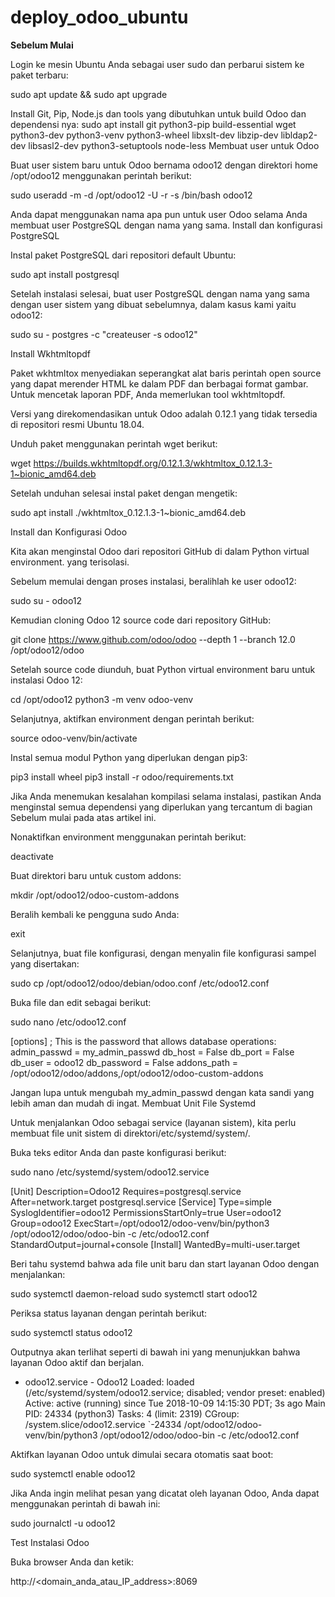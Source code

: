 # deploy_odoo_ubuntu

**Sebelum Mulai**

Login ke mesin Ubuntu Anda sebagai user sudo dan perbarui sistem ke paket terbaru:

sudo apt update && sudo apt upgrade

Install Git, Pip, Node.js dan tools yang dibutuhkan untuk build Odoo dan dependensi nya:
sudo apt install git python3-pip build-essential wget python3-dev python3-venv python3-wheel libxslt-dev libzip-dev libldap2-dev libsasl2-dev python3-setuptools node-less
Membuat user untuk Odoo

Buat user sistem baru untuk Odoo bernama odoo12 dengan direktori home /opt/odoo12 menggunakan perintah berikut:

sudo useradd -m -d /opt/odoo12 -U -r -s /bin/bash odoo12

Anda dapat menggunakan nama apa pun untuk user Odoo selama Anda membuat user PostgreSQL dengan nama yang sama.
Install dan konfigurasi PostgreSQL

Instal paket PostgreSQL dari repositori default Ubuntu:

sudo apt install postgresql

Setelah instalasi selesai, buat user PostgreSQL dengan nama yang sama dengan user sistem yang dibuat sebelumnya, dalam kasus kami yaitu odoo12:

sudo su - postgres -c "createuser -s odoo12"

Install Wkhtmltopdf

Paket wkhtmltox menyediakan seperangkat alat baris perintah open source yang dapat merender HTML ke dalam PDF dan berbagai format gambar. Untuk mencetak laporan PDF, Anda memerlukan tool wkhtmltopdf.

Versi yang direkomendasikan untuk Odoo adalah 0.12.1 yang tidak tersedia di repositori resmi Ubuntu 18.04.

Unduh paket menggunakan perintah wget berikut:

wget https://builds.wkhtmltopdf.org/0.12.1.3/wkhtmltox_0.12.1.3-1~bionic_amd64.deb

Setelah unduhan selesai instal paket dengan mengetik:

sudo apt install ./wkhtmltox_0.12.1.3-1~bionic_amd64.deb

Install dan Konfigurasi Odoo

Kita akan menginstal Odoo dari repositori GitHub di dalam Python virtual environment. yang terisolasi.

Sebelum memulai dengan proses instalasi, beralihlah ke user odoo12:

sudo su - odoo12

Kemudian cloning Odoo 12 source code dari repository GitHub:

git clone https://www.github.com/odoo/odoo --depth 1 --branch 12.0 /opt/odoo12/odoo

Setelah source code diunduh, buat Python virtual environment baru untuk instalasi Odoo 12:

cd /opt/odoo12
python3 -m venv odoo-venv

Selanjutnya, aktifkan environment dengan perintah berikut:

source odoo-venv/bin/activate

Instal semua modul Python yang diperlukan dengan pip3:

pip3 install wheel
pip3 install -r odoo/requirements.txt

Jika Anda menemukan kesalahan kompilasi selama instalasi, pastikan Anda menginstal semua dependensi yang diperlukan yang tercantum di bagian Sebelum mulai pada atas artikel ini.

Nonaktifkan environment menggunakan perintah berikut:

deactivate

Buat direktori baru untuk custom addons:

mkdir /opt/odoo12/odoo-custom-addons

Beralih kembali ke pengguna sudo Anda:

exit

Selanjutnya, buat file konfigurasi, dengan menyalin file konfigurasi sampel yang disertakan:

sudo cp /opt/odoo12/odoo/debian/odoo.conf /etc/odoo12.conf

Buka file dan edit sebagai berikut:

sudo nano /etc/odoo12.conf

[options]
; This is the password that allows database operations:
admin_passwd = my_admin_passwd
db_host = False
db_port = False
db_user = odoo12
db_password = False
addons_path = /opt/odoo12/odoo/addons,/opt/odoo12/odoo-custom-addons

Jangan lupa untuk mengubah my_admin_passwd dengan kata sandi yang lebih aman dan mudah di ingat.
Membuat Unit File Systemd

Untuk menjalankan Odoo sebagai service (layanan sistem), kita perlu membuat file unit sistem di direktori/etc/systemd/system/.

Buka teks editor Anda dan paste konfigurasi berikut:

sudo nano /etc/systemd/system/odoo12.service

[Unit]
Description=Odoo12
Requires=postgresql.service
After=network.target postgresql.service
[Service]
Type=simple
SyslogIdentifier=odoo12
PermissionsStartOnly=true
User=odoo12
Group=odoo12
ExecStart=/opt/odoo12/odoo-venv/bin/python3 /opt/odoo12/odoo/odoo-bin -c /etc/odoo12.conf
StandardOutput=journal+console
[Install]
WantedBy=multi-user.target

Beri tahu systemd bahwa ada file unit baru dan start layanan Odoo dengan menjalankan:

sudo systemctl daemon-reload
sudo systemctl start odoo12

Periksa status layanan dengan perintah berikut:

sudo systemctl status odoo12

Outputnya akan terlihat seperti di bawah ini yang menunjukkan bahwa layanan Odoo aktif dan berjalan.

* odoo12.service - Odoo12
   Loaded: loaded (/etc/systemd/system/odoo12.service; disabled; vendor preset: enabled)
   Active: active (running) since Tue 2018-10-09 14:15:30 PDT; 3s ago
 Main PID: 24334 (python3)
    Tasks: 4 (limit: 2319)
   CGroup: /system.slice/odoo12.service
           `-24334 /opt/odoo12/odoo-venv/bin/python3 /opt/odoo12/odoo/odoo-bin -c /etc/odoo12.conf

Aktifkan layanan Odoo untuk dimulai secara otomatis saat boot:

sudo systemctl enable odoo12

Jika Anda ingin melihat pesan yang dicatat oleh layanan Odoo, Anda dapat menggunakan perintah di bawah ini:

sudo journalctl -u odoo12

Test Instalasi Odoo

Buka browser Anda dan ketik:

http://<domain_anda_atau_IP_address>:8069

